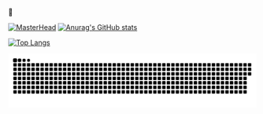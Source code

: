 
<!--
**ZengChao-CU/ZengChao-CU** is a ✨ _special_ ✨ repository because its `README.md` (this file) appears on your GitHub profile.

Here are some ideas to get you started:

- 🔭 I’m currently working on ...
- 🌱 I’m currently learning ...
- 👯 I’m looking to collaborate on ...
- 🤔 I’m looking for help with ...
- 💬 Ask me about ...
- 📫 How to reach me: ...
- 😄 Pronouns: ...
- ⚡ Fun fact: ...
-->

🌱

[![MasterHead](https://github.com/ZengChao-CU/Imagine/blob/master/profile.jpg)](https://github.com/ZengChao-CU)
[![Anurag's GitHub stats](https://github-readme-stats.vercel.app/api?username=ZengChao-CU&show_icons=true&theme=moltack)](https://github.com/anuraghazra/github-readme-stats)
<!-- [![Readme Card](https://github-readme-stats.vercel.app/api/pin/?username=ZengChao-CU&repo=MSP430)](https://github.com/anuraghazra/github-readme-stats) -->

[![Top Langs](https://github-readme-stats.vercel.app/api/top-langs/?username=ZengChao-CU&layout=)](https://github.com/anuraghazra/github-readme-stats)
<!-- [![Top Langs](https://github-readme-stats.vercel.app/api/top-langs/?username=ZengChao-CU&layout=compact)](https://github.com/anuraghazra/github-readme-stats) -->

<div align="center"><img src="https://raw.githubusercontent.com/Achuan-2/Achuan-2/main/assets/github-contribution-grid-snake.svg" ></div>

